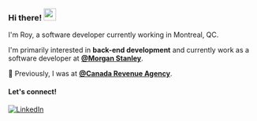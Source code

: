 ### Hi there! <img src="https://emojis.slackmojis.com/emojis/images/1536351075/4594/blob-wave.gif" width="25"/>

I'm Roy, a software developer currently working in Montreal, QC.

I'm primarily interested in **back-end development** and currently work as a
software developer at [**@Morgan Stanley**](https://github.com/morganstanley). 

📌 Previously, I was at [**@Canada Revenue Agency**](https://www.canada.ca/en/revenue-agency.html).


#### Let's connect!
[<img alt="LinkedIn" src="https://img.shields.io/badge/LinkedIn-%230E76A8.svg?&style=for-the-badge&logo=LinkedIn&logoColor=white" />](https://www.linkedin.com/in/roykim2/)
